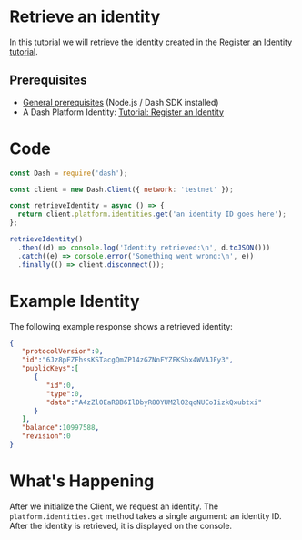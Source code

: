 # Retrieve an identity

In this tutorial we will retrieve the identity created in the [Register an Identity tutorial](../../tutorials/identities-and-names/register-an-identity.md).

## Prerequisites
- [General prerequisites](../../tutorials/introduction.md#prerequisites) (Node.js / Dash SDK installed)
- A Dash Platform Identity: [Tutorial: Register an Identity](../../tutorials/identities-and-names/register-an-identity.md) 

# Code

```javascript
const Dash = require('dash');

const client = new Dash.Client({ network: 'testnet' });

const retrieveIdentity = async () => {
  return client.platform.identities.get('an identity ID goes here');
};

retrieveIdentity()
  .then((d) => console.log('Identity retrieved:\n', d.toJSON()))
  .catch((e) => console.error('Something went wrong:\n', e))
  .finally(() => client.disconnect());
``` 

# Example Identity

The following example response shows a retrieved identity:

```json
{
   "protocolVersion":0,
   "id":"6Jz8pFZFhssKSTacgQmZP14zGZNnFYZFKSbx4WVAJFy3",
   "publicKeys":[
      {
         "id":0,
         "type":0,
         "data":"A4zZl0EaRBB6IlDbyR80YUM2l02qqNUCoIizkQxubtxi"
      }
   ],
   "balance":10997588,
   "revision":0
}
``` 

# What's Happening

After we initialize the Client, we request an identity. The `platform.identities.get` method takes a single argument: an identity ID. After the identity is retrieved, it is displayed on the console.